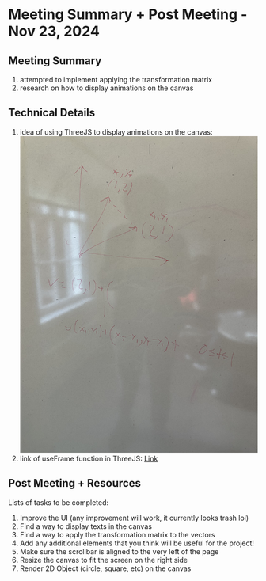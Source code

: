 # Meeting Summary + Post Meeting - Nov 23, 2024

## Meeting Summary
1. attempted to implement applying the transformation matrix
2. research on how to display animations on the canvas

## Technical Details
1. idea of using ThreeJS to display animations on the canvas:
![Img](img2.jpg)
2. link of useFrame function in ThreeJS: [Link](https://gracious-keller-98ef35.netlify.app/docs/api/hooks/useFrame/)

## Post Meeting + Resources
Lists of tasks to be completed:
1. Improve the UI (any improvement will work, it currently looks trash lol)
2. Find a way to display texts in the canvas
3. Find a way to apply the transformation matrix to the vectors
4. Add any additional elements that you think will be useful for the project!
5. Make sure the scrollbar is aligned to the very left of the page
6. Resize the canvas to fit the screen on the right side
7. Render 2D Object (circle, square, etc) on the canvas
